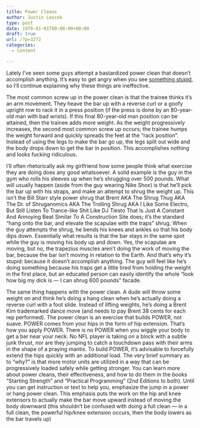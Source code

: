 ```yaml
---
title: Power Cleans
author: Justin Lascek
type: post
date: 1970-01-01T00:00:00+00:00
draft: true
url: /?p=3272
categories:
  - Content

---
```

Lately I&#8217;ve seen some guys attempt a bastardized power clean that doesn&#8217;t accomplish anything. It&#8217;s easy to get angry when you see [something stupid][1], so I&#8217;ll continue explaining why these things are ineffective.
  

  
The most common screw up in the power clean is that the trainee thinks it&#8217;s an arm movement. They heave the bar up with a reverse curl or a goofy upright row to rack it in a press position (if the press is done by an 80-year-old man with bad wrists). If this final 80-year-old man position can be attained, then the trainee adds more weight. As the weight progressively increases, the second most common screw up occurs; the trainee humps the weight forward and quickly spreads the feet at the &#8220;rack position&#8221;. Instead of using the legs to make the bar go up, the legs split out wide and the body drops down to get the bar in position. This accomplishes nothing and looks fucking ridiculous.
  

  
I&#8217;ll often rhetorically ask my girlfriend how some people think what exercise they are doing does any good whatsoever. A solid example is the guy in the gym who rolls his sleeves up when he&#8217;s shrugging over 500 pounds. What will usually happen (aside from the guy wearing Nike Shox) is that he&#8217;ll pick the bar up with his straps, and make an attempt to shrug the weight up. This isn&#8217;t the Bill Starr style power shrug that Brent AKA The Shrug Thug AKA The Dr. of Shruganomics AKA The Trolling Shrug AKA I Like Some Electro, But Still Listen To Trance-like Shit Like DJ Tiesto That Is Just A Constant And Annoying Beat Similar To A Construction Site does; it&#8217;s the standard &#8220;hang onto the bar, and elevate the scapulae with the traps&#8221; shrug. When the guy attempts the shrug, he bends his knees and ankles so that his body dips down. Essentially what results is that the bar stays in the same spot while the guy is moving his body up and down. Yes, the scapulae are moving, but no, the trapezius muscles aren&#8217;t doing the work of moving the bar, because the bar isn&#8217;t moving in relation to the Earth. And that&#8217;s why it&#8217;s stupid: because it doesn&#8217;t accomplish anything. The guy will feel like he&#8217;s doing something because his traps get a little tired from holding the weight in the first place, but an educated person can easily identify the whole &#8220;look how big my dick is &#8212; I can shrug 600 pounds&#8221; facade.
  

  
The same thing happens with the power clean. A dude will throw some weight on and think he&#8217;s doing a hang clean when he&#8217;s actually doing a reverse curl with a foot slide. Instead of lifting weights, he&#8217;s doing a Brent Kim trademarked dance move (and needs to pay Brent 38 cents for each rep performed). The power clean is an exercise that builds POWER, not suave. POWER comes from your hips in the form of hip extension. That&#8217;s how you apply POWER. There is no POWER when you wiggle your body to get a bar near your neck. No NFL player is taking on a block with a subtle junk thrust, nor are they jumping to catch a touchdown pass with their arms in the shape of a praying mantis. To build POWER, it&#8217;s advisable to forcefully extend the hips quickly with an additional load. The very brief summary as to &#8220;why?&#8221; is that more motor units are utilized in a way that can be progressively loaded safely while getting stronger. You can learn more about power cleans, their effectiveness, and how to do them in the books &#8220;Starting Strength&#8221; and &#8220;Practical Programming&#8221; (2nd Editions to both). Until you can get instruction or text to help you, emphasize the jump in a power or hang power clean. This emphasis puts the work on the hip and knee extensors to actually make the bar move upward instead of moving the body downward (this shouldn&#8217;t be confused with doing a full clean &#8212; in a full clean, the powerful hip/knee extension occurs, then the body lowers as the bar travels up)

 [1]: /?p=2971

